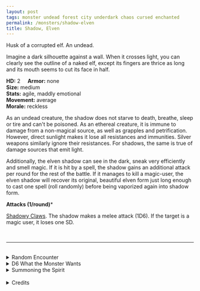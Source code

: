 ```yaml
---
layout: post
tags: monster undead forest city underdark chaos cursed enchanted
permalink: /monsters/shadow-elven
title: Shadow, Elven
---
```


Husk of a corrupted elf. An undead.

Imagine a dark silhouette against a wall. When it crosses light, you can clearly see the outline of a naked elf, except its fingers are thrice as long and its mouth seems to cut its face in half.

**HD:** 2  &nbsp; &nbsp;  **Armor:** none <br>
**Size:** medium <br>
**Stats:** agile, maddly emotional <br>
**Movement:** average <br>
**Morale:** reckless <br>

As an undead creature, the shadow does not starve to death, breathe, sleep or tire and can't be poisoned. As an ethereal creature, it is immune to damage from a non-magical source, as well as grapples and petrification. However, direct sunlight makes it lose all resistances and immunities. Silver weapons similarly ignore their resistances. For shadows, the same is true of damage sources that emit light.

Additionally, the elven shadow can see in the dark, sneak very efficiently and smell magic. If it is hit by a spell, the shadow gains an additional attack per round for the rest of the battle. If it manages to kill a magic-user, the elven shadow will recover its original, beautiful elven form just long enough to cast one spell (roll randomly) before being vaporized again into shadow form.

**Attacks (1/round)***

<ins>Shadowy Claws</ins>. The shadow makes a melee attack (1D6). If the target is a magic user, it loses one SD.

<br>

---

<br>

<details markdown="1">
<summary>Random Encounter</summary>

1. **Monster:** 1D4 elven shadows.
1. **Lair:**  A demonic pleasure cult shrine surrounded by the soothy outlines of the elves that were vaporized there. Cleaning these silhouettes frees the shade. <br>    &nbsp; OR <br>    **Omen:** The lights flicker.
1. **Spoor:** The mangled body of a magical creature or a magic user.
1. **Tracks:** Demonic pleasure cult graffitis.
1. **Trace:** A soot silhouette of a vaporized elf.
1. **Trace:** A demonic pleasure cult elven statue.
</details>

<details markdown="1">
<summary>D6 What the Monster Wants</summary>

1. To cast magic. Desperately
1. To inflict pain, as a relief for themselves.
1. To be elven, beautiful and horny again.
1. For somebody to clean their vaporized silhouette. But not a magic user, they'll want to devour that instead.
1. For somebody to enact the last steps of the depraved ritual they were so close to accomplishing.
1. To please a demon of lust.

</details>

<details markdown="1">
<summary>Summoning the Spirit</summary>

If you know the spell [Occult Consultation](https://saltygoo.github.io/2020/11/13/occult-consultation/), you can alter it in such a way for a minimum of 2 Spell Dice:

**Summon Elven Shadow** <br>
R: 50’

A demon of lust must owe you a favor to cast this spell, as elven shadows are by definition owned by them. The duration of the summon is permanent and the shadow will attempt to hunt and kill all magic users it can, you included. If you know the location of its vaporized silhouette, you can bargain with the shadow: its freedom for the knowledge of a new spell.
</details>

<br>

<details markdown="1">
<summary>Credits</summary>
This version of the shadow are a creation of [Jacob Hurst, Evan Peterson, and Donnie Garcia](https://shop.swordfishislands.com/) found in [Hot Springs Island](https://shop.swordfishislands.com/the-dark-of-hot-springs-island/). The creatures are not statted in the book, so I made my own version. — SaltyGoo
</details>

